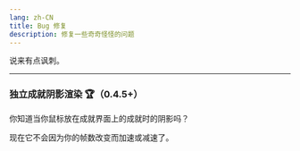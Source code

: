 ```yaml
---
lang: zh-CN
title: Bug 修复
description: 修复一些奇奇怪怪的问题
---
```


说来有点讽刺。

***
### 独立成就阴影渲染 🏆（0.4.5+）
你知道当你鼠标放在成就界面上的成就时的阴影吗？

现在它不会因为你的帧数改变而加速或减速了。
